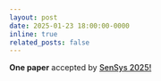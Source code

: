 ```yaml
---
layout: post
date: 2025-01-23 18:00:00-0000
inline: true
related_posts: false
---
```


**One paper** accepted by <a href="https://sensys.acm.org/2025/" style="font-weight: 500;">SenSys 2025!</a>